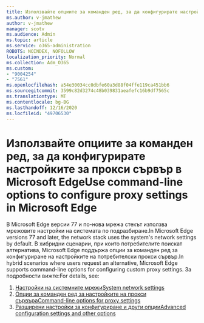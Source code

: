 ```yaml
---
title: Използвайте опциите за команден ред, за да конфигурирате настройките за прокси сървър в Microsoft Edge
ms.author: v-jmathew
author: v-jmathew
manager: scotv
ms.audience: Admin
ms.topic: article
ms.service: o365-administration
ROBOTS: NOINDEX, NOFOLLOW
localization_priority: Normal
ms.collection: Adm_O365
ms.custom:
- "9004254"
- "7561"
ms.openlocfilehash: a54e30034cc0dbfe60a3d88f04ffe119ca451bb6
ms.sourcegitcommit: 3599c82d3274c48b039831aeafefc16b9df7565c
ms.translationtype: MT
ms.contentlocale: bg-BG
ms.lasthandoff: 12/16/2020
ms.locfileid: "49706530"
---
```

# <a name="use-command-line-options-to-configure-proxy-settings-in-microsoft-edge"></a><span data-ttu-id="315a7-102">Използвайте опциите за команден ред, за да конфигурирате настройките за прокси сървър в Microsoft Edge</span><span class="sxs-lookup"><span data-stu-id="315a7-102">Use command-line options to configure proxy settings in Microsoft Edge</span></span>

<span data-ttu-id="315a7-103">В Microsoft Edge версии 77 и по-нова мрежа стекът използва мрежовите настройки на системата по подразбиране.</span><span class="sxs-lookup"><span data-stu-id="315a7-103">In Microsoft Edge versions 77 and later, the network stack uses the system's network settings by default.</span></span> <span data-ttu-id="315a7-104">В хибридни сценарии, при които потребителите поискат алтернатива, Microsoft Edge поддържа опции за команден ред за конфигуриране на настройките на потребителски прокси сървър.</span><span class="sxs-lookup"><span data-stu-id="315a7-104">In hybrid scenarios where users request an alternative, Microsoft Edge supports command-line options for configuring custom proxy settings.</span></span> <span data-ttu-id="315a7-105">За подробности вижте:</span><span class="sxs-lookup"><span data-stu-id="315a7-105">For details, see:</span></span>

1. [<span data-ttu-id="315a7-106">Настройки на системните мрежи</span><span class="sxs-lookup"><span data-stu-id="315a7-106">System network settings</span></span>](https://go.microsoft.com/fwlink/?linkid=2133962)
2. [<span data-ttu-id="315a7-107">Опции за команден ред за настройките на прокси сървъра</span><span class="sxs-lookup"><span data-stu-id="315a7-107">Command-line options for proxy settings</span></span>](https://go.microsoft.com/fwlink/?linkid=2134292)
3. [<span data-ttu-id="315a7-108">Разширени настройки за конфигуриране и други опции</span><span class="sxs-lookup"><span data-stu-id="315a7-108">Advanced configuration settings and other options</span></span>](https://go.microsoft.com/fwlink/?linkid=2134293)
